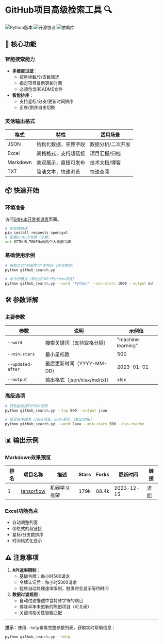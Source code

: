 # GitHub项目高级检索工具 🔍

![Python版本](https://img.shields.io/badge/Python-3.8%2B-blue)
![开源协议](https://img.shields.io/badge/License-MIT-green)
![依赖库](https://img.shields.io/badge/依赖-requests%2Copenpyxl-orange)

## 🌟 核心功能

### 智能搜索能力
- **多维度过滤**：
  - 按星标数/分支数筛选
  - 指定项目最后更新时间
  - 必须包含README文件
- **智能排序**：
  - 支持星标/分支/更新时间排序
  - 正序/倒序自由切换

### 灵活输出格式
| 格式     | 特性                 | 适用场景          |
| -------- | -------------------- | ----------------- |
| JSON     | 结构化数据，完整字段 | 数据分析/二次开发 |
| Excel    | 表格格式，支持超链接 | 项目汇报/归档     |
| Markdown | 美观展示，直接可发布 | 技术文档/博客     |
| TXT      | 简洁文本，快速浏览   | 快速查阅          |

## 📦 快速开始

### 环境准备

访问[GitHub开发者设置](https://github.com/settings/tokens)页面。

```bash
# 安装依赖库
pip install requests openpyxl
# 配置GitHub令牌（必需）
set GITHUB_TOKEN=你的个人访问令牌
```

### 基础使用示例
```bash
# 搜索包含"机器学习"的项目（交互模式）
python github_search.py

# 命令行模式（导出前100个Python项目）
python github_search.py --word "Python" --min-stars 1000 --output md
```

## 🛠️ 参数详解

### 主要参数
| 参数              | 说明                         | 示例值             |
| ----------------- | ---------------------------- | ------------------ |
| `--word`          | 搜索关键词（支持空格分隔）   | "machine learning" |
| `--min-stars`     | 最小星标数                   | 500                |
| `--updated-after` | 最后更新时间（YYYY-MM-DD）   | 2023-01-01         |
| `--output`        | 输出格式（json/xlsx/md/txt） | xlsx               |

### 高级选项
```bash
# 获取星标榜TOP500项目
python github_search.py --top 500 --output json

# 组合条件搜索（Java项目，500+星标，含README）
python github_search.py --word Java --min-stars 500 --has-readme
```

## 📊 输出示例

### Markdown效果预览
| 排名 | 项目名称                                               | 描述         | Stars | Forks | 更新时间   | 链接                                             |
| ---- | ------------------------------------------------------ | ------------ | ----- | ----- | ---------- | ------------------------------------------------ |
| 1    | [tensorflow](https://github.com/tensorflow/tensorflow) | 机器学习框架 | 179k  | 88.4k | 2023-12-15 | [访问](https://github.com/tensorflow/tensorflow) |

### Excel功能亮点
- 自动调整列宽
- 带格式的超链接
- 星标/分支数排序
- 时间格式化显示

## ⚠️ 注意事项

1. **API速率限制**：
   - 基础令牌：每小时500请求
   - 令牌认证后：每小时5000请求
   - 程序自动处理速率限制，触发时会显示等待时间
2. **数据过滤规则**：
   - 自动过滤描述中含特殊字符的项目
   - 排除半年未更新的陈旧项目（可关闭）
   - 关键词相关性智能匹配
---

**提示**：使用`--help`查看完整参数列表，获取实时帮助信息：
```bash
python github_search.py --help
```